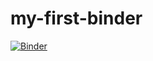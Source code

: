 # my-first-binder

[![Binder](https://mybinder.org/badge_logo.svg)](https://mybinder.org/v2/gh/umakanumuri456/my-first-binder.git/HEAD)
